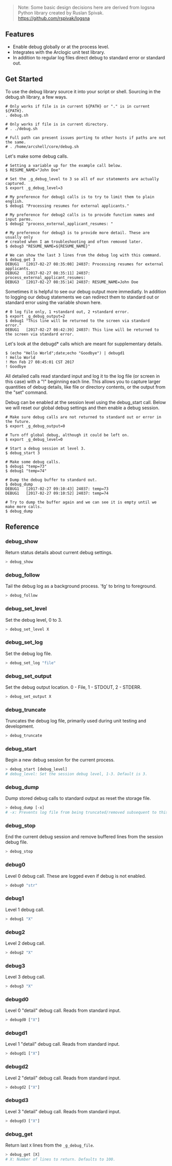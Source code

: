 
> Note: Some basic design decisions here are derived from logsna Python library created by Ruslan Spivak. 
> https://github.com/rspivak/logsna

## Features
* Enable debug globally or at the process level.
* Integrates with the Arclogic unit test library.
* In addition to regular log files direct debug to standard error or standard out.

## Get Started
To use the debug library source it into your script or shell. Sourcing in the debug.sh library, a few ways.
```
# Only works if file is in current ${PATH} or "." is in current ${PATH}.
. debug.sh

# Only works if file is in current directory.
# . ./debug.sh

# Full path can present issues porting to other hosts if paths are not the same.
# . /home/arcshell/core/debug.sh
```
Let's make some debug calls. 
```
# Setting a variable up for the example call below.
$ RESUME_NAME="John Doe" 

# Set the _g_debug_level to 3 so all of our statements are actually captured.
$ export _g_debug_level=3

# My preference for debug1 calls is to try to limit them to plain english.
$ debug1 "Processing resumes for external applicants."

# My preference for debug2 calls is to provide function names and input parms.
$ debug2 "process_external_applicant_resumes: "

# My preference for debug3 is to provide more detail. These are usually only
# created when I am troubleshooting and often removed later.
$ debug3 "RESUME_NAME=${RESUME_NAME}" 

# We can show the last 3 lines from the debug log with this command.
$ debug_get 3
DEBUG1   [2017-02-27 08:35:08] 24037: Processing resumes for external applicants.
DEBUG2   [2017-02-27 08:35:11] 24037: process_external_applicant_resumes: 
DEBUG3   [2017-02-27 08:35:14] 24037: RESUME_NAME=John Doe
```
Sometimes it is helpful to see our debug output more immediatly. In addition to logging our debug statements we can redirect them to standard out or standard error using the variable shown here.
```
# 0 log file only, 1 +standard out, 2 +standard error.
$ export _g_debug_output=2
$ debug1 "This line will be returned to the screen via standard error."
DEBUG1   [2017-02-27 08:42:39] 24037: This line will be returned to the screen via standard error.
```
Let's look at the debugd* calls which are meant for supplementary details.
```
$ (echo "Hello World";date;echo "Goodbye") | debugd1
! Hello World
! Mon Feb 27 08:45:01 CST 2017
! Goodbye
```
All detailed calls read standard input and log it to the log file (or screen in this case) with a "!" beginning each line. This allows you to capture larger quantities of debug details, like file or directory contents, or the output from the "set" command. 

Debug can be enabled at the session level using the debug_start call. Below we will reset our global debug settings and then enable a debug session.
```
# Make sure debug calls are not returned to standard out or error in the future.
$ export _g_debug_output=0

# Turn off global debug, although it could be left on.
$ export _g_debug_level=0   

# Start a debug session at level 3.
$ debug_start 3

# Make some debug calls.
$ debug1 "temp=73"
$ debug1 "temp=74"

# Dump the debug buffer to standard out.
$ debug_dump
DEBUG1   [2017-02-27 09:10:43] 24037: temp=73
DEBUG1   [2017-02-27 09:10:52] 24037: temp=74

# Try to dump the buffer again and we can see it is empty until we make more calls.
$ debug_dump
```



## Reference


### debug_show
Return status details about current debug settings.
```bash
> debug_show
```

### debug_follow
Tail the debug log as a background process. 'fg' to bring to foreground.
```bash
> debug_follow
```

### debug_set_level
Set the debug level, 0 to 3.
```bash
> debug_set_level X
```

### debug_set_log
Set the debug log file.
```bash
> debug_set_log "file"
```

### debug_set_output
Set the debug output location. 0 - File, 1 - STDOUT, 2 - STDERR.
```bash
> debug_set_output X
```

### debug_truncate
Truncates the debug log file, primarily used during unit testing and development.
```bash
> debug_truncate
```

### debug_start
Begin a new debug session for the current process.
```bash
> debug_start [debug_level]
# debug_level: Set the session debug level, 1-3. Default is 3.
```

### debug_dump
Dump stored debug calls to standard output as reset the storage file.
```bash
> debug_dump [-x]
# -x: Prevents log file from being truncated/removed subsequent to this call.
```

### debug_stop
End the current debug session and remove buffered lines from the session debug file.
```bash
> debug_stop
```

### debug0
Level 0 debug call. These are logged even if debug is not enabled.
```bash
> debug0 "str"
```

### debug1
Level 1 debug call.
```bash
> debug1 "X"
```

### debug2
Level 2 debug call.
```bash
> debug2 "X"
```

### debug3
Level 3 debug call.
```bash
> debug3 "X"
```

### debugd0
Level 0 "detail" debug call. Reads from standard input.
```bash
> debugd0 ["X"]
```

### debugd1
Level 1 "detail" debug call. Reads from standard input.
```bash
> debugd1 ["X"]
```

### debugd2
Level 2 "detail" debug call. Reads from standard input.
```bash
> debugd2 ["X"]
```

### debugd3
Level 3 "detail" debug call. Reads from standard input.
```bash
> debugd3 ["X"]
```

### debug_get
Return last ```X``` lines from the ```_g_debug_file```.
```bash
> debug_get [X]
# X: Number of lines to return. Defaults to 100.
```

